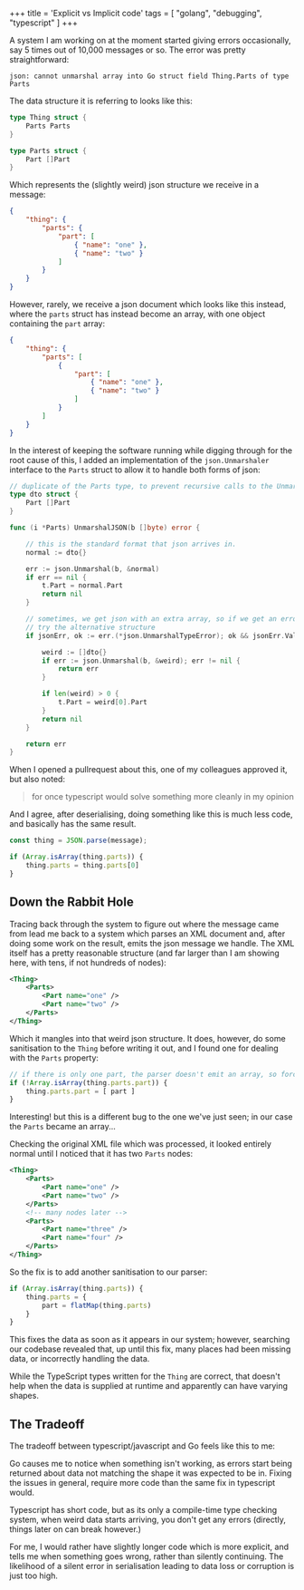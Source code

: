 +++
title = 'Explicit vs Implicit code'
tags = [ "golang", "debugging", "typescript" ]
+++

A system I am working on at the moment started giving errors occasionally, say 5 times out of 10,000 messages or so.  The error was pretty straightforward:

```
json: cannot unmarshal array into Go struct field Thing.Parts of type Parts
```

The data structure it is referring to looks like this:

```go
type Thing struct {
	Parts Parts
}

type Parts struct {
	Part []Part
}
```

Which represents the (slightly weird) json structure we receive in a message:

```json
{
	"thing": {
		"parts": {
			"part": [
				{ "name": "one" },
				{ "name": "two" }
			]
		}
	}
}
```

However, rarely, we receive a json document which looks like this instead, where the `parts` struct has instead become an array, with one object containing the `part` array:

```json
{
	"thing": {
		"parts": [	
			{
				"part": [
					{ "name": "one" },
					{ "name": "two" }
				]
			}
		]
	}
}
```

In the interest of keeping the software running while digging through for the root cause of this, I added an implementation of the `json.Unmarshaler` interface to the `Parts` struct to allow it to handle both forms of json:

```go
// duplicate of the Parts type, to prevent recursive calls to the UnmarshalJSON method
type dto struct {
	Part []Part
}

func (i *Parts) UnmarshalJSON(b []byte) error {

	// this is the standard format that json arrives in.
	normal := dto{}

	err := json.Unmarshal(b, &normal)
	if err == nil {
		t.Part = normal.Part
		return nil
	}

	// sometimes, we get json with an extra array, so if we get an error about that,
	// try the alternative structure
	if jsonErr, ok := err.(*json.UnmarshalTypeError); ok && jsonErr.Value == "array" {

		weird := []dto{}
		if err := json.Unmarshal(b, &weird); err != nil {
			return err
		}

		if len(weird) > 0 {
			t.Part = weird[0].Part
		}
		return nil
	}

	return err
}
```

When I opened a pullrequest about this, one of my colleagues approved it, but also noted:

> for once typescript would solve something more cleanly in my opinion

And I agree, after deserialising, doing something like this is much less code, and basically has the same result.

```ts
const thing = JSON.parse(message);

if (Array.isArray(thing.parts)) {
	thing.parts = thing.parts[0]
}
```

## Down the Rabbit Hole

Tracing back through the system to figure out where the message came from lead me back to a system which parses an XML document and, after doing some work on the result, emits the json message we handle.  The XML itself has a pretty reasonable structure (and far larger than I am showing here, with tens, if not hundreds of nodes):

```xml
<Thing>
	<Parts>
		<Part name="one" />
		<Part name="two" />
	</Parts>
</Thing>
```

Which it mangles into that weird json structure.  It does, however, do some sanitisation to the `Thing` before writing it out, and I found one for dealing with the `Parts` property:

```ts
// if there is only one part, the parser doesn't emit an array, so force an array.
if (!Array.isArray(thing.parts.part)) {
	thing.parts.part = [ part ]
}
```

Interesting!  but this is a different bug to the one we've just seen; in our case the `Parts` became an array...

Checking the original XML file which was processed, it looked entirely normal until I noticed that it has two `Parts` nodes:

```xml
<Thing>
	<Parts>
		<Part name="one" />
		<Part name="two" />
	</Parts>
	<!-- many nodes later -->
	<Parts>
		<Part name="three" />
		<Part name="four" />
	</Parts>
</Thing>
```

So the fix is to add another sanitisation to our parser:

```ts
if (Array.isArray(thing.parts)) {
	thing.parts = {
		part = flatMap(thing.parts)
	}
}
```

This fixes the data as soon as it appears in our system; however, searching our codebase revealed that, up until this fix, many places had been missing data, or incorrectly handling the data.

While the TypeScript types written for the `Thing` are correct, that doesn't help when the data is supplied at runtime and apparently can have varying shapes.

## The Tradeoff

The tradeoff between typescript/javascript and Go feels like this to me:

Go causes me to notice when something isn't working, as errors start being returned about data not matching the shape it was expected to be in.  Fixing the issues in general, require more code than the same fix in typescript would.

Typescript has short code, but as its only a compile-time type checking system, when weird data starts arriving, you don't get any errors (directly, things later on can break however.)

For me, I would rather have slightly longer code which is more explicit, and tells me when something goes wrong, rather than silently continuing.  The likelihood of a silent error in serialisation leading to data loss or corruption is just too high.
